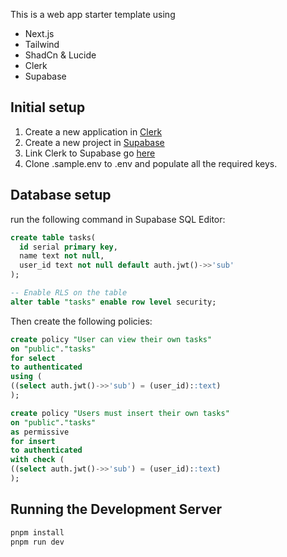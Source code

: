 This is a web app starter template using

- Next.js
- Tailwind
- ShadCn & Lucide
- Clerk
- Supabase

## Initial setup

1. Create a new application in [Clerk](https://dashboard.clerk.com/apps/new)
2. Create a new project in [Supabase](https://supabase.com/dashboard/new)
3. Link Clerk to Supabase go [here](https://dashboard.clerk.com/setup/supabase)
4. Clone .sample.env to .env and populate all the required keys.

## Database setup

run the following command in Supabase SQL Editor:

```sql
create table tasks(
  id serial primary key,
  name text not null,
  user_id text not null default auth.jwt()->>'sub'
);

-- Enable RLS on the table
alter table "tasks" enable row level security;
```

Then create the following policies:

```sql
create policy "User can view their own tasks"
on "public"."tasks"
for select
to authenticated
using (
((select auth.jwt()->>'sub') = (user_id)::text)
);

create policy "Users must insert their own tasks"
on "public"."tasks"
as permissive
for insert
to authenticated
with check (
((select auth.jwt()->>'sub') = (user_id)::text)
);
```

## Running the Development Server

```bash
pnpm install
pnpm run dev
```
